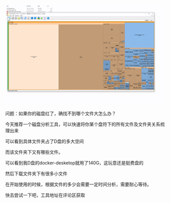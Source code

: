 ![alt text](image.png)

问题：如果你的磁盘红了，确找不到哪个文件大怎么办？

今天推荐一个磁盘分析工具，可以快速将你某个盘符下的所有文件及文件夹关系梳理出来

可以看到具体文件夹占了D盘的多大空间

而该文件夹下又有哪些文件。

可以看到我D盘的docker-desketop就用了140G，这玩意还是挺费盘的

然后下载文件夹下有很多小文件

在开始使用的时候，根据文件的多少会需要一定时间分析，需要耐心等待。

快去尝试一下吧，工具地址在评论区获取
